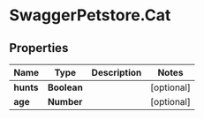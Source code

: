 # SwaggerPetstore.Cat

## Properties
Name | Type | Description | Notes
------------ | ------------- | ------------- | -------------
**hunts** | **Boolean** |  | [optional] 
**age** | **Number** |  | [optional] 
